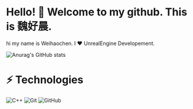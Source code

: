 # Hello! 👋 Welcome to my github. This is 魏好晨.
hi my name is Weihaochen. 
I ❤️ UnrealEngine Developement.


![Anurag's GitHub stats](https://github-readme-stats.vercel.app/api?username=1623275623&show_icons=true&theme=transparent)


# ⚡ Technologies
![C++](https://img.shields.io/badge/-C++-00599C?style=flat-square&logo=c)
![Git](https://img.shields.io/badge/-Git-black?style=flat-square&logo=git)
![GitHub](https://img.shields.io/badge/-GitHub-181717?style=flat-square&logo=github)

